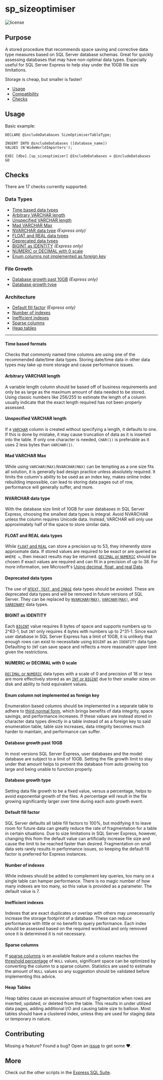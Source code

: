 # sp_sizeoptimiser

![license](https://img.shields.io/github/license/mashape/apistatus.svg)

## Purpose

A stored procedure that recommends space saving and corrective data
type measures based on SQL Server database schemas. Great for quickly
assessing databases that may have non-optimal data types. Especially
useful for SQL Server Express to help stay under the 10GB file size limitations.

Storage is cheap, but smaller is faster!

* [Usage](#Usage)
* [Compatibility](#Compatibility)
* [Checks](#Checks)

## Usage

Basic example:

```tsql
DECLARE @includeDatabases SizeOptimiserTableType;

INSERT INTO @includeDatabases ([database_name])
VALUES (N'WideWorldImporters');

EXEC [dbo].[sp_sizeoptimiser] @IncludeDatabases = @includeDatabases
GO
```

## Checks

There are 17 checks currently supported:

### Data Types

* [Time based data types](#time-based-formats)
* [Arbitrary VARCHAR length](#arbitrary-varchar-length)
* [Unspecified VARCHAR length](#unspecified-varchar-length)
* [Mad VARCHAR Max](#mad-varchar-max)
* [NVARCHAR data type](#nvarchar-in-express) *(Express only)*
* [FLOAT and REAL data types](#float-and-real-data-types)
* [Deprecated data types](#deprecated-data-types)
* [BIGINT as IDENTITY](#bigint-as-identity) *(Express only)*
* [NUMERIC or DECIMAL with 0 scale](#numeric-or-decimal-0-scale)
* [Enum columns not implemented as foreign key](#enum-column-not-implemented-as-foreign-key)

### File Growth

* [Database growth past 10GB](#database-growth-past-10GB) *(Express only)*
* [Database growth type](#database-growth-type)

### Architecture

* [Default fill factor](#default-fill-factor) *(Express only)*
* [Number of indexes](#number-of-indexes)
* [Inefficient indexes](#inefficient-indexes)
* [Sparse columns](#sparse-columns)
* [Heap tables](#heap-tables)

----

#### Time based formats

Checks that commonly named time columns are using one of the
recommended date/time data types. Storing date/time data in
other data types may take up more storage and cause performance issues.

#### Arbitrary VARCHAR length

A variable length column should be based off of business requirements
and only be as large as the  maximum amount of data needed to be stored.
Using classic numbers like 256/255 to estimate the length of a column
usually indicate that the exact length required has not been properly assessed.

#### Unspecified VARCHAR length

If a [`VARCHAR`][char] column is created without specifying a length,
it defaults to one. If this is done by mistake, it may cause
truncation of data as it is inserted into the table.
If only one character is needed, `CHAR(1)` is
preferable as it uses 2 less bytes than `VARCHAR(1)`.

#### Mad VARCHAR Max

While using `VARCHAR(MAX)`/`NVARCHAR(MAX)` can be tempting as a one size
fits all solution, it is generally bad design practice unless absolutely
required. It limits the column's ability to be used as an index key,
makes online index rebuilding impossible, can lead to storing data pages
out of row, performance will generally suffer, and more.

#### NVARCHAR data type

With the database size limit of 10GB for user databases in SQL Server Express,
choosing the smallest data types is integral. Avoid NVARCHAR unless the
column requires Unicode data. Instead, VARCHAR will only use approximately
half of the space to store similar data.

#### FLOAT and REAL data types

While [`FLOAT` and `REAL`][float]
can store a precision up to 53, they inherently store approxmate data.
If stored values are required to be exact or are queried as `WHERE =`,
then inexact results may be returned.
[`DECIMAL` or `NUMERIC`][dec] should be chosen if exact values are
required and can fit in a precision of up to 38.
For more information, see Microsoft's [Using decimal, float, and real Data][use-float].

#### Deprecated data types

The use of [`NTEXT`, `TEXT`, and `IMAGE`][text] data types should be avoided.
These are deprecated data types and will be removed in future versions
of SQL Server. They can be replaced by [`NVARCHAR(MAX)`][nchar],
[`VARCHAR(MAX)`][char], and [`VARBINARY`][binary] data types.

#### BIGINT as IDENTITY

Each
[`BIGINT`][bigint] value requires 8 bytes of space and supports numbers
up to 2^63-1, but `INT` only requires 4 bytes with numbers up to 2^31-1.
Since each user database in SQL Server Express has a limit of 10GB, it
is unlikely that enough rows can exist to necessitate using `BIGINT`
as an `IDENTITY` data type. Defaulting to `INT` can save space and reflects
a more reasonable upper limit given the restrictions.

#### NUMERIC or DECIMAL with 0 scale

[`DECIMAL` or `NUMERIC`][dec] data types with a scale of 0
and precision of 18 or less are more effectively stored as an
[`INT` or `BIGINT`][bigint] due to their smaller sizes on disk
and ability to hold equivalent values.

#### Enum column not implemented as foreign key

Enumeration based columns should be implemented in a separate table
to adhere to [third normal form][tnf], which brings benefits of data
integrity, space savings, and performance increases. If these values
are instead stored in character data types directly in a table instead
of as a foreign key to said enumeration table, table size increases,
data integrity becomes much harder to maintain, and performance can suffer.

#### Database growth past 10GB

In most versions SQL Server Express, user databases and the model
database are subject to a limit of 10GB. Setting the file growth
limit to stay under that amount helps to prevent the database from
auto growing too large and being unable to function properly.

#### Database growth type

Setting data file growth to be a fixed value, versus a percentage,
helps to avoid exponential growth of the files. A percentage will
result in the file growing significantly larger over time during
each auto growth event.

#### Default fill factor

SQL Server defaults all table fill factors to 100%, but modifying it
to leave room for future data can greatly reduce the rate of
fragmentation for a table in certain situations. Due to size
limitations in SQL Server Express, however, changing this from the
default value can artificially increase file size and cause the
limit to be reached faster than desired. Fragmentation on small
data sets rarely results in performance issues, so keeping the
default fill factor is preferred for Express instances.

#### Number of indexes

While indexes should be added to complement key queries, too many
on a single table can hamper performance. There is no magic
number of how many indexes are too many, so this value is provided
as a parameter. The default value is 7.

#### Inefficient indexes

Indexes that are exact duplicates or overlap with others may
unnecessarily increase the storage footprint of a database.
These can reduce performance with little or no benefit to query
performance. Each index should be assessed based on the required
workload and only removed once it is determined it is not necessary.

#### Sparse columns

If [sparse columns][sparse] is an available feature and a column reaches the
[threshold percentage][threshold] of `NULL` values, significant space can be
optimized by converting the column to a sparse column. Statistics are used to
estimate the amount of `NULL` values so any suggestion should be validated
before implementing this advice.

#### Heap Tables

Heap tables cause an excessive amount of fragmentation when rows are inserted,
updated, or deleted from the table. This results in under utilized data pages,
adding additional I/O and causing table size to balloon. Most tables should have
a clustered index, unless they are used for staging data or temporary in nature.

## Contributing

Missing a feature? Found a bug? Open an [issue][issue] to get some :heart:.

## More

Check out the other scripts in the [Express SQL Suite][express].

[bigint]: https://docs.microsoft.com/en-us/sql/t-sql/data-types/int-bigint-smallint-and-tinyint-transact-sql?view=sql-server-2017
[binary]: https://docs.microsoft.com/en-us/sql/t-sql/data-types/binary-and-varbinary-transact-sql?view=sql-server-2017
[char]: https://docs.microsoft.com/en-us/sql/t-sql/data-types/char-and-varchar-transact-sql?view=sql-server-2017
[dec]: https://docs.microsoft.com/en-us/sql/t-sql/data-types/decimal-and-numeric-transact-sql?view=sql-server-2017
[express]: https://expresssql.lowlydba.com/
[float]: https://docs.microsoft.com/en-us/sql/t-sql/data-types/float-and-real-transact-sql?view=sql-server-2017
[issue]: https://github.com/LowlyDBA/ExpressSQL/issues
[nchar]: https://docs.microsoft.com/en-us/sql/t-sql/data-types/nchar-and-nvarchar-transact-sql?view=sql-server-2017
[sparse]: https://docs.microsoft.com/en-us/sql/relational-databases/tables/use-sparse-columns?view=sql-server-2017
[text]: https://docs.microsoft.com/en-us/sql/t-sql/data-types/ntext-text-and-image-transact-sql?view=sql-server-2017
[threshold]: https://docs.microsoft.com/en-us/sql/relational-databases/tables/use-sparse-columns?view=sql-server-2017#estimated-space-savings-by-data-type
[tnf]: https://en.wikipedia.org/wiki/Third_normal_form
[use-float]: https://docs.microsoft.com/en-us/previous-versions/sql/sql-server-2008-r2/ms187912(v=sql.105)
